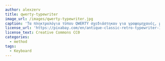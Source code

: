 ```yaml
---
author: alexzerv
title: qwerty-typewriter
image_url: /images/qwerty-typewriter.jpg
caption: 'Τα πληκτρολόγια τύπου QWERTY σχεδιάστηκαν για γραφομηχανές, με τρόπο τέτοιο ώστε ο χρήστης να εναλλάσει το χέρι με το οποίο πληκτρολογεί για να μην σφηνώνουν οι βραχίονες της μηχανής.'
license_url: 'https://pixabay.com/en/antique-classic-retro-typewriter-1867444/'
license_text: Creative Commons CC0
categories:
  - method
tags:
  - Keyboard
---
```

